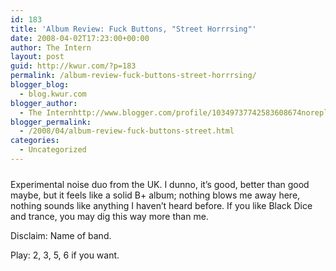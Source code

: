 ```yaml
---
id: 183
title: 'Album Review: Fuck Buttons, "Street Horrrsing"'
date: 2008-04-02T17:23:00+00:00
author: The Intern
layout: post
guid: http://kwur.com/?p=183
permalink: /album-review-fuck-buttons-street-horrrsing/
blogger_blog:
  - blog.kwur.com
blogger_author:
  - The Internhttp://www.blogger.com/profile/10349737742583608674noreply@blogger.com
blogger_permalink:
  - /2008/04/album-review-fuck-buttons-street.html
categories:
  - Uncategorized
---
```

<div class="pf-content">
  <p>
    <a onblur="try {parent.deselectBloggerImageGracefully();} catch(e) {}" href="http://www.kwur.com/blog/uploaded_images/809729242_95979c20e3-731385.jpg"><img style="margin: 0px auto 10px; display: block; text-align: center; cursor: pointer;" src="http://www.kwur.com/blog/uploaded_images/809729242_95979c20e3-731358.jpg" alt="" border="0" /></a>Experimental noise duo from the UK. I dunno, it’s good, better than good maybe, but it feels like a solid B+ album; nothing blows me away here, nothing sounds like anything I haven’t heard before. If you like Black Dice and trance, you may dig this way more than me.
  </p>
  
  <p>
    Disclaim: Name of band.
  </p>
  
  <p>
    Play: 2, 3, 5, 6 if you want.
  </p>
</div>